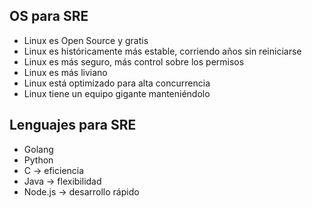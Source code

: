 ## OS para SRE
* Linux es Open Source y gratis
* Linux es históricamente más estable, corriendo años sin reiniciarse
* Linux es más seguro, más control sobre los permisos
* Linux es más liviano
* Linux está optimizado para alta concurrencia
* Linux tiene un equipo gigante manteniéndolo

## Lenguajes para SRE
* Golang
* Python
* C -> eficiencia
* Java -> flexibilidad
* Node.js -> desarrollo rápido